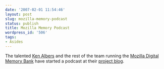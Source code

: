```yaml
---
date: '2007-02-01 11:54:46'
layout: post
slug: mozilla-memory-podcast
status: publish
title: Mozilla Memory Podcast
wordpress_id: '506'
tags:
- Asides
---
```


The talented [Ken Albers](http://historiarum.org) and the rest of the team running the [Mozilla Digital Memory Bank](http://mozillamemory.org) have started a podcast at their [project blog](http://chnm.gmu.edu/mozilla/blog/).
